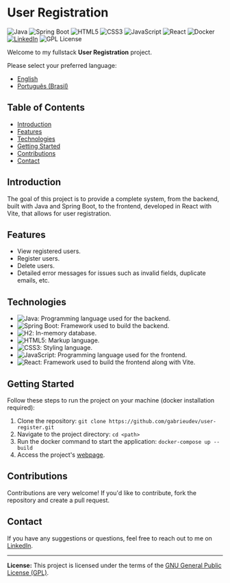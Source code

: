 # User Registration

![Java](https://img.shields.io/badge/Java-17-orange) ![Spring Boot](https://img.shields.io/badge/Spring%20Boot-3-green) ![HTML5](https://img.shields.io/badge/HTML-5-orange) ![CSS3](https://img.shields.io/badge/CSS-3-blue) ![JavaScript](https://img.shields.io/badge/JavaScript--yellow) ![React](https://img.shields.io/badge/React-+Vite-blue) ![Docker](https://img.shields.io/badge/Docker--blue) [![LinkedIn](https://img.shields.io/badge/Connect%20on-LinkedIn-blue)](https://www.linkedin.com/in/gabrieudev) ![GPL License](https://img.shields.io/badge/License-GPL-blue)

Welcome to my fullstack **User Registration** project.

Please select your preferred language:

- [English](README.md)
- [Português (Brasil)](README.pt-br.md)

## Table of Contents

- [Introduction](#introduction)
- [Features](#features)
- [Technologies](#technologies)
- [Getting Started](#getting-started)
- [Contributions](#contributions)
- [Contact](#contact)

## Introduction

The goal of this project is to provide a complete system, from the backend, built with Java and Spring Boot, to the frontend, developed in React with Vite, that allows for user registration.

## Features

- View registered users.
- Register users.
- Delete users.
- Detailed error messages for issues such as invalid fields, duplicate emails, etc.

## Technologies

- ![Java](https://img.shields.io/badge/Java-17-orange): Programming language used for the backend.
- ![Spring Boot](https://img.shields.io/badge/Spring%20Boot-3-green): Framework used to build the backend.
- ![H2](https://img.shields.io/badge/H2-Database-lightgray): In-memory database.
- ![HTML5](https://img.shields.io/badge/HTML-5-orange): Markup language.
- ![CSS3](https://img.shields.io/badge/CSS-3-blue): Styling language.
- ![JavaScript](https://img.shields.io/badge/JavaScript--yellow): Programming language used for the frontend.
- ![React](https://img.shields.io/badge/React-+Vite-blue): Framework used to build the frontend along with Vite.

## Getting Started

Follow these steps to run the project on your machine (docker installation required):

1. Clone the repository: `git clone https://github.com/gabrieudev/user-register.git`
2. Navigate to the project directory: `cd <path>`
3. Run the docker command to start the application: `docker-compose up --build`
4. Access the project's [webpage](http://localhost:3000).

## Contributions

Contributions are very welcome! If you'd like to contribute, fork the repository and create a pull request.

## Contact

If you have any suggestions or questions, feel free to reach out to me on [LinkedIn](https://www.linkedin.com/in/gabrieudev).

---

**License:** This project is licensed under the terms of the [GNU General Public License (GPL)](LICENSE).
